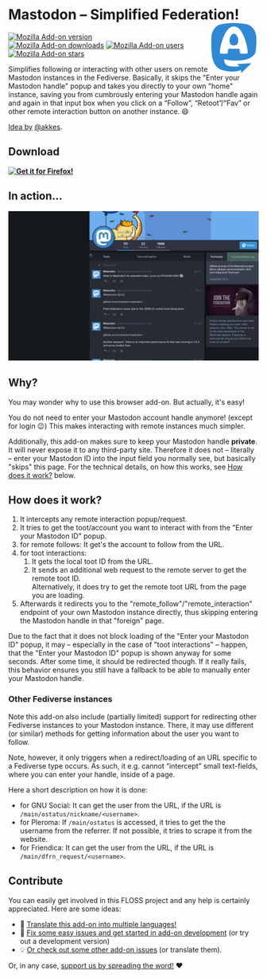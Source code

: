 # Mastodon – Simplified Federation! <img align="right" height="100" width="100" src="assets/logo/logo_optimized.svg">

[![Mozilla Add-on version](https://img.shields.io/amo/v/mastodon-simplified-federation.svg)](https://addons.mozilla.org/firefox/addon/mastodon-simplified-federation/?src=external-github-shield-downloads)  
[![Mozilla Add-on downloads](https://img.shields.io/amo/d/mastodon-simplified-federation.svg)](https://addons.mozilla.org/firefox/addon/mastodon-simplified-federation/?src=external-github-shield-downloads)
[![Mozilla Add-on users](https://img.shields.io/amo/users/mastodon-simplified-federation.svg)](https://addons.mozilla.org/firefox/addon/mastodon-simplified-federation/statistics/)
[![Mozilla Add-on stars](https://img.shields.io/amo/stars/mastodon-simplified-federation.svg)](https://addons.mozilla.org/firefox/addon/mastodon-simplified-federation/reviews/)

Simplifies following or interacting with other users on remote Mastodon instances in the Fediverse. Basically, it skips the "Enter your Mastodon handle" popup and takes you directly to your own "home" instance, saving you from cumbrously entering your Mastodon handle again and again in that input box when you click on a “Follow”, “Retoot”/“Fav” or other remote interaction button on another instance. :smile:

[Idea by](https://social.wxcafe.net/@akkes/100550833588126733) [@akkes](https://social.wxcafe.net/@akkes).

## Download

**[![Get it for Firefox!](https://addons.cdn.mozilla.net/static/img/addons-buttons/AMO-button_1.png)](https://addons.mozilla.org/firefox/addon/mastodon-simplified-federation?src=external-github-download)**

## In action…

[![GIF demo showing how I click on a reply button and directly get to the toot site and how I click on follow and directly get to the page, where I can click "Follow"](assets/screencasts/mastodonSimplifiedFederationDemo.gif)](assets/screencasts/mastodonSimplifiedFederationDemo.gif)

## Why?

You may wonder why to use this browser add-on. But actually, it's easy!

You do not need to enter your Mastodon account handle anymore! (except for login :wink:) This makes interacting with remote instances much simpler.

Additionally, this add-on makes sure to keep your Mastodon handle **private**. It will never expose it to any third-party site. Therefore it does not – literally – enter your Mastodon ID into the input field you normally see, but basically "skips" this page. For the technical details, on how this works, see [How does it work?](#how-does-it-work) below.

## How does it work?

1. It intercepts any remote interaction popup/request.
2. It tries to get the toot/account you want to interact with from the "Enter your Mastodon ID" popup.
  1. for remote follows: It get's the account to follow from the URL.
  2. for toot interactions:
     1. It gets the local toot ID from the URL.
     2. It sends an additional web request to the remote server to get the remote toot ID.  
       Alternatively, it does try to get the remote toot URL from the page you are loading.
3. Afterwards it redirects you to the "remote_follow"/"remote_interaction" endpoint of your own Mastodon instance directly, thus skipping entering the Mastodon handle in that "foreign" page.

Due to the fact that it does not block loading of the "Enter your Mastodon ID" popup, it may – especially in the case of "toot interactions" – happen, that the "Enter your Mastodon ID" popup is shown anyway for some seconds. After some time, it should be redirected though.
If it really fails, this behavior ensures you still have a fallback to be able to manually enter your Mastodon handle.

### Other Fediverse instances

Note this add-on also include (partially limited) support for redirecting other Fediverse instances to your Mastodon instance.
There, it may use different (or similar) methods for getting information about the user you want to follow.

Note, however, it only triggers when a redirect/loading of an URL specific to a Fediverse type occurs. As such, it e.g. cannot “intercept” small text-fields, where you can enter your handle, inside of a page.

Here a short description on how it is done:
* for GNU Social: It can get the user from the URL, if the URL is `/main/ostatus/nickname/<username>`.
* for Pleroma: If `/main/ostatus` is accessed, it tries to get the the username from the referrer. If not possible, it tries to scrape it from the website.
* for Friendica: It can get the user from the URL, if the URL is `/main/dfrn_request/<username>`.

## Contribute

You can easily get involved in this FLOSS project and any help is certainly appreciated. Here are some ideas:

* 📃 [Translate this add-on into multiple languages!](./CONTRIBUTING.md#translations)
* 🐛 [Fix some easy issues and get started in add-on development](CONTRIBUTING.md#coding) (or try out a development version)
* 💡 [Or check out some other add-on issues](CONTRIBUTING.md#need-ideas) (or translate them).

Or, in any case, [support us by spreading the word!](./CONTRIBUTING.md#support-us) ❤️
